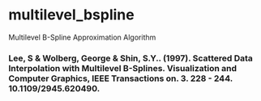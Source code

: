 # multilevel_bspline
Multilevel B-Spline Approximation Algorithm



### Lee, S & Wolberg, George & Shin, S.Y.. (1997). Scattered Data Interpolation with Multilevel B-Splines. Visualization and Computer Graphics, IEEE Transactions on. 3. 228 - 244. 10.1109/2945.620490. 

